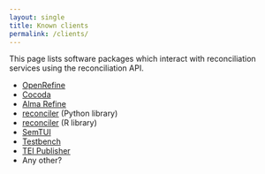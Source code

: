 ```yaml
---
layout: single
title: Known clients
permalink: /clients/
---
```


This page lists software packages which interact with reconciliation
services using the reconciliation API.

* [OpenRefine](http://openrefine.org/)
* [Cocoda](https://coli-conc.gbv.de/cocoda/)
* [Alma Refine](https://developers.exlibrisgroup.com/appcenter/alma-refine/)
* [reconciler](https://github.com/jvfe/reconciler) (Python library)
* [reconciler](https://github.com/Global-Witness/reconciler) (R library)
* [SemTUI](https://arxiv.org/abs/2203.09521)
* [Testbench](https://reconciliation-api.github.io/testbench/)
* [TEI Publisher](https://teipublisher.com)
* Any other?

